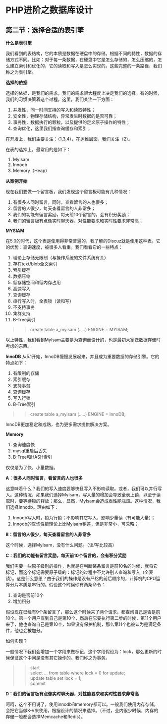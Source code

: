 PHP进阶之数据库设计
=======

## 第二节：选择合适的表引擎

**什么是表引擎**

我们看到的表结构，它的本质是数据在硬盘中的存储。根据不同的特性，数据的存储方式不同。比如：对于每一条数据，在硬盘中它是怎么存储的，怎么压缩的，怎么建立索引和优化的，它的读取和写入是怎么实现的。这些完整的一条路径，我们称之为表引擎。

**选择的依据**

选择的依据，是我们的需求，我们的需求很大程度上决定我们的选择。有的时候，我们的习惯决策着这个过程。这里，我们关注一下方面：

1. 并发性，同一时间支持的写入和读取特性；
2. 安全性，物理存储结构，异常发生时数据的是否可靠；
3. 事务性，数据执行的颗粒，以及提供的定义原子操作的特性；
4. 查询优化，这里我们指查询缓存和索引；

在开发上，我们主要关注：（1,3,4），在运维层面，我们关注（2）。

在表的选择上，最常用的是如下：

1. MyIsam
2. Innodb
3. Memory（Heap）

**从案例开始**

现在我们要做一个留言板，我们发现这个留言板可能有几种情况：

1. 有很多人同时留言，同时，查看留言的人也很多；
2. 留言的人很少，每天查看留言的人非常多；
3. 我们的功能有留言奖励，每天前10个留言的，会有积分奖励；
4. 我们的留言板有点像实时聊天器，对性能要求和实时性要求非常高；

**MYSIAM**

在5.0的时代，这个表是使用得非常普遍的，我了解的Discuz就是使用这种表。它的优势：查询速度，被很多人看重。我们看看它的一些特点：

1. 理论上存储无限制（与操作系统的文件系统有关）
2. 存在text/blob全文索引
3. 索引缓存
4. 数据压缩
5. 低存储空间和低内存占用
6. 高速写入
7. 查询缓存
8. 串行写入时，全表锁（读和写）
9. 不支持事务
10. 集群支持
11. B-Tree索引

>>create table a_myisam (.....) ENGINE = MYISAM;

以上特性，我们看到MyIsam主要是为查询而设计的，也是最初大家做数据存储时考虑的东西。

**InnoDB**
从5.1开始，InnoDB慢慢发展起来，并且成为重要数据的存储引擎。它的特点如下：

1. 有限制的存储
2. 索引缓存
3. 支持事务
4. 查询缓存
5. 写入行锁
6. B-Tree索引


>>create table a_myisam (.....) ENGINE = InnoDB;

InnoDB更加稳定和成熟，也为更多需求提供解决方案。

**Memory**

1. 查询速度快
2. mysql重启后丢失
3. B-Tree和HASH索引

仅仅是为了快，小量数据。

**A：很多人同时留言，看留言的人也很多**

这意味着什么？我们的写入速度要够快且写入不影响读取。或者，我们可以并行写入。这种情况，如果我们选择MyIsam，写入量的增加会导致全表上锁，以至于读取时，要等待锁的释放；那么，显然，MyIsam会造成表性能瓶颈。这种情况，我们选择Innodb。理由如下：

1. Innodb写入时，锁为行锁；不影响其它写入，影响少量读（有可能大量）；
2. Innodb的查询性能理论上比Myisam稍差，但是非常小，可忽略；

**B：留言的人很少，每天查看留言的人非常多**

这个时候，选择MyIsam，没有什么问题。（读/写比较高）

**C：我们的功能有留言奖励，每天前10个留言的，会有积分奖励**

我们需要一些原子级别的操作，也就是在判断某条留言是前10名的时候，就将它标记，而这个标记需要原子级的：标记的过程中不允许别人查询和写入（全表锁）。这是什么意思？由于我们的操作是没有严格的前后顺序的，计算机的CPU运算分片本质是串行的。假设这个时候你有两条命令：

1. 查询是否前10个
2. 增加积分

假设现在已经有9个条留言了，那么这个时候来了两个请求，都查询自己是否是前10个。第一个用户查到自己是第10个，然后在它要执行第二步的时候，第11个用户来了，他也查询自己是第10个，如果没有保护机制，那么第11个也被认为是满足条件，他也会被加分。

如何实现？

一般情况下我们会增加一个字段来做标记，这个字段假设为：lock，那么更新的时候保证这个中间是没有其它操作的。我们称之为事务。

>>start  
>>select ... from table where lock = 0 for update;  
>>update table set lock = 1;  
>>commit

**D：我们的留言板有点像实时聊天器，对性能要求和实时性要求非常高**

呵呵，这个不用说了，使用innodb和memory都可以。一般我们使用内存存储，会把它当做K-V来使用，根据设计的情况来选择。（不过，业内很少时候，内存的存储一般都会选择Memcache和Redis）。